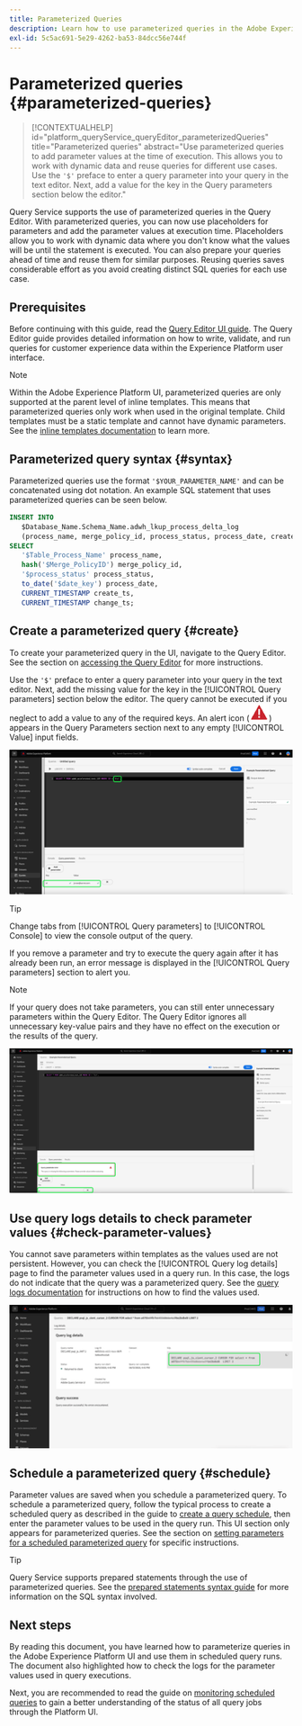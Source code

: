 ```yaml
---
title: Parameterized Queries
description: Learn how to use parameterized queries in the Adobe Experience Platform UI.
exl-id: 5c5ac691-5e29-4262-ba53-84dcc56e744f
---
```

# Parameterized queries {#parameterized-queries}

>[!CONTEXTUALHELP]
>id="platform_queryService_queryEditor_parameterizedQueries"
>title="Parameterized queries"
>abstract="Use parameterized queries to add parameter values at the time of execution. This allows you to work with dynamic data and reuse queries for different use cases. Use the `'$'` preface to enter a query parameter into your query in the text editor. Next, add a value for the key in the Query parameters section below the editor."

Query Service supports the use of parameterized queries in the Query Editor. With parameterized queries, you can now use placeholders for parameters and add the parameter values at execution time. Placeholders allow you to work with dynamic data where you don't know what the values will be until the statement is executed. You can also prepare your queries ahead of time and reuse them for similar purposes. Reusing queries saves considerable effort as you avoid creating distinct SQL queries for each use case.

## Prerequisites

Before continuing with this guide, read the [Query Editor UI guide](./user-guide.md). The Query Editor guide provides detailed information on how to write, validate, and run queries for customer experience data within the Experience Platform user interface.

>[!NOTE]
>
>Within the Adobe Experience Platform UI, parameterized queries are only supported at the parent level of inline templates. This means that parameterized queries only work when used in the original template. Child templates must be a static template and cannot have dynamic parameters. See the [inline templates documentation](../essential-concepts/inline-templates.md) to learn more.

## Parameterized query syntax {#syntax}

Parameterized queries use the format `'$YOUR_PARAMETER_NAME'` and can be concatenated using dot notation. An example SQL statement that uses parameterized queries can be seen below.

```sql
INSERT INTO
   $Database_Name.Schema_Name.adwh_lkup_process_delta_log
   (process_name, merge_policy_id, process_status, process_date, create_ts, change_ts)
SELECT
   '$Table_Process_Name' process_name,
   hash('$Merge_PolicyID') merge_policy_id,
   '$process_status' process_status,
   to_date('$date_key') process_date,
   CURRENT_TIMESTAMP create_ts,
   CURRENT_TIMESTAMP change_ts;
```

## Create a parameterized query {#create}

To create your parameterized query in the UI, navigate to the Query Editor. See the section on [accessing the Query Editor](./user-guide.md#accessing-query-editor) for more instructions.

Use the `'$'` preface to enter a query parameter into your query in the text editor. Next, add the missing value for the key in the [!UICONTROL Query parameters] section below the editor. The query cannot be executed if you neglect to add a value to any of the required keys. An alert icon (![An alert icon.](../images/ui/parameterized-queries/alert-icon.png)) appears in the Query Parameters section next to any empty [!UICONTROL Value] input fields.

![The Query Editor with a parameterized query and the Query parameters section highlighted.](../images/ui/parameterized-queries/parameterized-query.png)

>[!TIP]
>
>Change tabs from [!UICONTROL Query parameters] to [!UICONTROL Console] to view the console output of the query. 

If you remove a parameter and try to execute the query again after it has already been run, an error message is displayed in the [!UICONTROL Query parameters] section to alert you.

>[!NOTE]
>
>If your query does not take parameters, you can still enter unnecessary parameters within the Query Editor. The Query Editor ignores all unnecessary key-value pairs and they have no effect on the execution or the results of the query.

![The Query Editor with an empty value field and the query parameters error highlighted.](../images/ui/parameterized-queries/query-parameter-error.png)

## Use query logs details to check parameter values {#check-parameter-values}

You cannot save parameters within templates as the values used are not persistent. However, you can check the [!UICONTROL Query log details] page to find the parameter values used in a query run. In this case, the logs do not indicate that the query was a parameterized query. See the [query logs documentation](./query-logs.md) for instructions on how to find the values used.

![The query logs view with the SQL of a parameterized query highlighted in the details section.](../images/ui/parameterized-queries/parameterized-query-logs.png)

<!-- improve screenshot above ^ I am waiting for a scheduled run to complete -->

## Schedule a parameterized query {#schedule}

Parameter values are saved when you schedule a parameterized query. To schedule a parameterized query, follow the typical process to create a scheduled query as described in the guide to [create a query schedule](./query-schedules.md#create-schedule), then enter the parameter values to be used in the query run. This UI section only appears for parameterized queries. See the section on [setting parameters for a scheduled parameterized query](./query-schedules.md#set-parameters) for specific instructions.

>[!TIP]
>
>Query Service supports prepared statements through the use of parameterized queries. See the [prepared statements syntax guide](../sql/prepared-statements.md) for more information on the SQL syntax involved.

## Next steps

By reading this document, you have learned how to parameterize queries in the Adobe Experience Platform UI and use them in scheduled query runs. The document also highlighted how to check the logs for the parameter values used in query executions.

Next, you are recommended to read the guide on [monitoring scheduled queries](./monitor-queries.md) to gain a better understanding of the status of all query jobs through the Platform UI.

